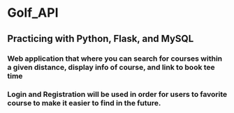 # Golf_API

<h2>Practicing with Python, Flask, and MySQL</h2>

<h3>Web application that where you can search for courses within a given distance, display info of course, and link to book tee time</h3>
<h3>Login and Registration will be used in order for users to favorite course to make it easier to find in the future.</h3>
